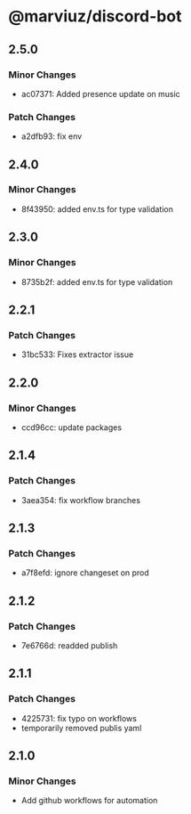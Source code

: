 # @marviuz/discord-bot

## 2.5.0

### Minor Changes

- ac07371: Added presence update on music

### Patch Changes

- a2dfb93: fix env

## 2.4.0

### Minor Changes

- 8f43950: added env.ts for type validation

## 2.3.0

### Minor Changes

- 8735b2f: added env.ts for type validation

## 2.2.1

### Patch Changes

- 31bc533: Fixes extractor issue

## 2.2.0

### Minor Changes

- ccd96cc: update packages

## 2.1.4

### Patch Changes

- 3aea354: fix workflow branches

## 2.1.3

### Patch Changes

- a7f8efd: ignore changeset on prod

## 2.1.2

### Patch Changes

- 7e6766d: readded publish

## 2.1.1

### Patch Changes

- 4225731: fix typo on workflows
- temporarily removed publis yaml

## 2.1.0

### Minor Changes

- Add github workflows for automation
